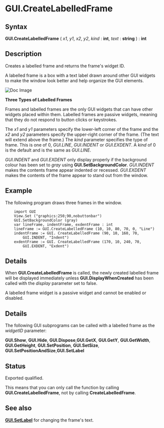 
# GUI.CreateLabelledFrame

## Syntax
**GUI.CreateLabelledFrame** ( _x1_, _y1_, _x2_, _y2_, _kind_ : **int**,    _text_ : **string** ) : **int**

## Description
Creates a labelled frame and returns the frame's widget ID.

A labelled frame is a box with a text label drawn around other GUI widgets to make the window look better and help organize the GUI elements.



![Doc Image](gui_createlabelledframe01.gif)

**Three Types of Labelled Frames**

Frames and labelled frames are the only GUI widgets that can have other widgets placed within them. Labelled frames are passive widgets, meaning that they do not respond to button clicks or keystrokes.

The _x1_ and _y1_ parameters specify the lower-left corner of the frame and the _x2_ and _y2_ parameters specify the upper-right corner of the frame. (The text will extend above the frame.) The _kind_ parameter specifies the type of frame. This is one of 0, _GUI.LINE_, _GUI.INDENT_ or _GUI.EXDENT_. A _kind_ of 0 is the default and is the same as _GUI.LINE_. 

_GUI.INDENT_ and _GUI.EXDENT_ only display properly if the background colour has been set to _gray_ using **GUI.SetBackgroundColor**. _GUI.INDENT_ makes the contents frame appear indented or recessed. _GUI.EXDENT_ makes the contents of the frame appear to stand out from the window.


## Example
The following program draws three frames in the window.



        import GUI
        View.Set ("graphics:250;90,nobuttonbar") 
        GUI.SetBackgroundColor (gray)
        var lineFrame, indentFrame, exdentFrame : int
        lineFrame := GUI.CreateLabelledFrame (10, 10, 80, 70, 0, "Line") 
        indentFrame := GUI. CreateLabelledFrame (90, 10, 160, 70,   
            GUI.INDENT, "Indent") 
        exdentFrame := GUI. CreateLabelledFrame (170, 10, 240, 70, 
            GUI.EXDENT, "Exdent")
## Details
When **GUI.CreateLabelledFrame** is called, the newly created labelled frame will be displayed immediately unless **GUI.DisplayWhenCreated** has been called with the _display_ parameter set to false. 

A labelled frame widget is a passive widget and cannot be enabled or disabled.


## Details
The following GUI subprograms can be called with a labelled frame as the _widgetID_ parameter:


**GUI.Show**, **GUI.Hide**, **GUI.Dispose**,**GUI.GetX**, **GUI.GetY**, **GUI.GetWidth**, **GUI.GetHeight**, **GUI.SetPosition**, **GUI.SetSize**, **GUI.SetPositionAndSize**,**GUI.SetLabel**



## Status
Exported qualified.

This means that you can only call the function by calling **GUI.CreateLabelledFrame**, not by calling **CreateLabelledFrame**.


## See also
**[GUI.SetLabel](gui_setlabel.html)** for changing the frame's text.

